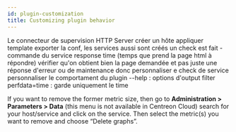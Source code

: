 ```yaml
---
id: plugin-customization
title: Customizing plugin behavior
---
```


Le connecteur de supervision HTTP Server
créer un hôte
appliquer template
exporter la conf, les services aussi sont créés
un check est fait - commande du service response time (temps que prend la page html à répondre)
vérifier qu'on obtient bien la page demandée et pas juste une réponse d'erreur ou de maintenance
donc personnaliser e check de service
personnaliser le comportament du plugin
--help : options d'output
filter perfdata=time : garde uniquement le time

If you want to remove the former metric size, then go to **Administration > Parameters > Data** (this menu is not available in Centreon Cloud) search for your host/service and click on the service. Then select the metric(s) you want to remove and choose “Delete graphs”.